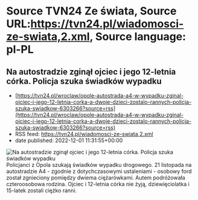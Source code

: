# Source TVN24 Ze świata, Source URL:https://tvn24.pl/wiadomosci-ze-swiata,2.xml, Source language: pl-PL

## Na autostradzie zginął ojciec i jego 12-letnia córka. Policja szuka świadków wypadku
 - [https://tvn24.pl/wroclaw/opole-autostrada-a4-w-wypadku-zginal-ojciec-i-jego-12-letnia-corka-a-dwoje-dzieci-zostalo-rannych-policja-szuka-swiadkow-6303266?source=rss](https://tvn24.pl/wroclaw/opole-autostrada-a4-w-wypadku-zginal-ojciec-i-jego-12-letnia-corka-a-dwoje-dzieci-zostalo-rannych-policja-szuka-swiadkow-6303266?source=rss)
 - RSS feed: https://tvn24.pl/wiadomosci-ze-swiata,2.xml
 - date published: 2022-12-01 11:31:55+00:00

<img alt="Na autostradzie zginął ojciec i jego 12-letnia córka. Policja szuka świadków wypadku" src="https://tvn24.pl/najnowsze/cdn-zdjecie-i9ukdx-tragiczny-wypadek-na-opolskim-odcinku-autostrady-a4-6232719/alternates/LANDSCAPE_1280" />
    Policjanci z Opola szukają świadków wypadku drogowego. 21 listopada na autostradzie A4 - zgodnie z dotychczasowymi ustaleniami - osobowy ford został zgnieciony pomiędzy dwiema ciężarówkami. Autem podróżowała czteroosobowa rodzina. Ojciec i 12-letnia córka nie żyją, dziewięciolatka i 15-latek zostali ciężko ranni.
